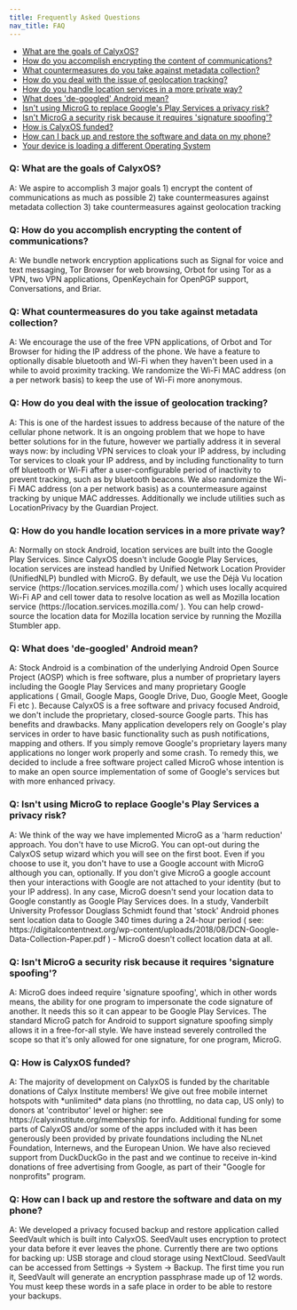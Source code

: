 ```yaml
---
title: Frequently Asked Questions
nav_title: FAQ
---
```


<ul>
    <li><a href="#goals">What are the goals of CalyxOS?</a></li>
    <li><a href="#encrypt-communication-content">How do you accomplish encrypting the content of communications?</a></li>
    <li><a href="#prevent-metadata-collection">What countermeasures do you take against metadata collection?</a></li>
    <li><a href="#prevent-geolocation-tracking">How do you deal with the issue of geolocation tracking?</a></li>
    <li><a href="#location-services">How do you handle location services in a more private way?</a></li>
    <li><a href="#degoogled-android">What does 'de-googled' Android mean?
</a></li>
    <li><a href="#microg-privacy">Isn't using MicroG to replace Google's Play Services a privacy risk?</a></li>
    <li><a href="#microg-security">Isn't MicroG a security risk because it requires 'signature spoofing'?</a></li>
    <li><a href="#funding">How is CalyxOS funded?</a></li>
    <li><a href="#backup-restore">How can I back up and restore the software and data on my phone?</a></li>
    <li><a href="#boot-warning">Your device is loading a different Operating System</a></li>
</ul>

<h3 id="goals">Q: What are the goals of CalyxOS?</h3>
A: We aspire to accomplish 3 major goals  1) encrypt the content of communications as much as possible  2) take countermeasures against metadata collection  3) take countermeasures against geolocation tracking

<h3 id="encrypt-communication-content">Q: How do you accomplish encrypting the content of communications?</h3>
A: We bundle network encryption applications such as Signal for voice and text messaging, Tor Browser for web browsing, Orbot for using Tor as a VPN, two VPN applications, OpenKeychain for OpenPGP support, Conversations, and Briar.

<h3 id="prevent-metadata-collection">Q: What countermeasures do you take against metadata collection?</h3>
A: We encourage the use of the free VPN applications, of Orbot and Tor Browser for hiding the IP address of the phone. We have a feature to optionally disable bluetooth and Wi-Fi when they haven't been used in a while to avoid proximity tracking. We randomize the Wi-Fi MAC address (on a per network basis) to keep the use of Wi-Fi more anonymous.

<h3 id="prevent-geolocation-tracking">Q: How do you deal with the issue of geolocation tracking?</h3>
A: This is one of the hardest issues to address because of the nature of the cellular phone network. It is an ongoing problem that we hope to have better solutions for in the future, however we partially address it in several ways now: by including VPN services to cloak your IP address, by including Tor services to cloak your IP address, and by including functionality to turn off bluetooth or Wi-Fi after a user-configurable period of inactivity to prevent tracking, such as by bluetooth beacons. We also randomize the Wi-Fi MAC address (on a per network basis) as a countermeasure against tracking by unique MAC addresses. Additionally we include utilities such as LocationPrivacy by the Guardian Project.

<h3 id="location-services">Q: How do you handle location services in a more private way?</h3>
A: Normally on stock Android, location services are built into the Google Play Services. Since CalyxOS doesn't include Google Play Services, location services are instead handled by Unified Network Location Provider (UnifiedNLP) bundled with MicroG. By default, we use the Déjà Vu location service (https://location.services.mozilla.com/ ) which uses locally acquired Wi-Fi AP and cell tower data to resolve location as well as Mozilla location service (https://location.services.mozilla.com/ ). You can help crowd-source the location data for Mozilla location service by running the Mozilla Stumbler app.

<h3 id="degoogled-android">Q: What does 'de-googled' Android mean?
</h3>
A: Stock Android is a combination of the underlying Android Open Source Project (AOSP) which is free software, plus a number of proprietary layers including the Google Play Services and many proprietary Google applications ( Gmail, Google Maps, Google Drive, Duo, Google Meet, Google Fi etc ). Because CalyxOS is a free software and privacy focused Android, we don't include the proprietary, closed-source Google parts. This has benefits and drawbacks.  Many application developers rely on Google's play services in order to have basic functionality such as push notifications, mapping and others.  If you simply remove Google's proprietary layers many applications no longer work properly and some crash. To remedy this, we decided to include a free software project called MicroG whose intention is to make an open source implementation of some of Google's services but with more enhanced privacy.

<h3 id="microg-privacy">Q: Isn't using MicroG to replace Google's Play Services a privacy risk?</h3>
A: We think of the way we have implemented MicroG as a 'harm reduction' approach. You don't have to use MicroG. You can opt-out during the CalyxOS setup wizard which you will see on the first boot. Even if you choose to use it, you don't have to use a Google account with MicroG although you can, optionally. If you don't give MicroG a google account then your interactions with Google are not attached to your identity (but to your IP address).  In any case, MicroG doesn't send your location data to Google constantly as Google Play Services does. In a study, Vanderbilt University Professor Douglass Schmidt found that 'stock' Android phones sent location data to Google 340 times during a 24-hour period ( see: https://digitalcontentnext.org/wp-content/uploads/2018/08/DCN-Google-Data-Collection-Paper.pdf ) - MicroG doesn't collect location data at all.

<h3 id="microg-security">Q: Isn't MicroG a security risk because it requires 'signature spoofing'?</h3>
A: MicroG does indeed require 'signature spoofing', which in other words means, the ability for one program to impersonate the code signature of another. It needs this so it can appear to be Google Play Services. The standard MicroG patch for Android to support signature spoofing simply allows it in a free-for-all style. We have instead severely controlled the scope so that it's only allowed for one signature, for one program, MicroG.

<h3 id="funding">Q: How is CalyxOS funded?</h3>
A: The majority of development on CalyxOS is funded by the charitable donations of 
Calyx Institute members! We give out free mobile internet hotspots with *unlimited* data plans (no throttling, no data cap, US only) to donors at 'contributor' level or higher: see https://calyxinstitute.org/membership for info. Additional funding for some parts of CalyxOS and/or some of the apps included with it has been generously been provided by private foundations including the NLnet Foundation, Internews, and the European Union. We have also recieved support from DuckDuckGo in the past and we continue to receive in-kind donations of free advertising from Google, as part of their "Google for nonprofits" program.

<h3 id="backup-restore">Q: How can I back up and restore the software and data on my phone?</h3>
A:  We developed a privacy focused backup and restore application called SeedVault which is built into CalyxOS. SeedVault uses encryption to protect your data before it ever leaves the phone. Currently there are two options for backing up: USB storage and cloud storage using NextCloud. SeedVault can be accessed from Settings -> System -> Backup. The first time you run it, SeedVault will generate an encryption passphrase made up of 12 words.  You must keep these words in a safe place in order to be able to restore your backups.